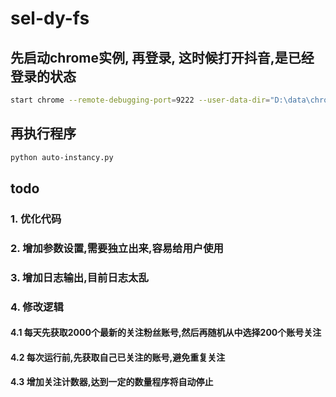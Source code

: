 # sel-dy-fs

## 先启动chrome实例, 再登录, 这时候打开抖音,是已经登录的状态

```bash
start chrome --remote-debugging-port=9222 --user-data-dir="D:\data\chrome\data\dy"
```

## 再执行程序

```bash
python auto-instancy.py
```

## todo

### 1. 优化代码

### 2. 增加参数设置,需要独立出来,容易给用户使用

### 3. 增加日志输出,目前日志太乱

### 4. 修改逻辑

#### 4.1 每天先获取2000个最新的关注粉丝账号,然后再随机从中选择200个账号关注

#### 4.2 每次运行前,先获取自己已关注的账号,避免重复关注

#### 4.3 增加关注计数器,达到一定的数量程序将自动停止


